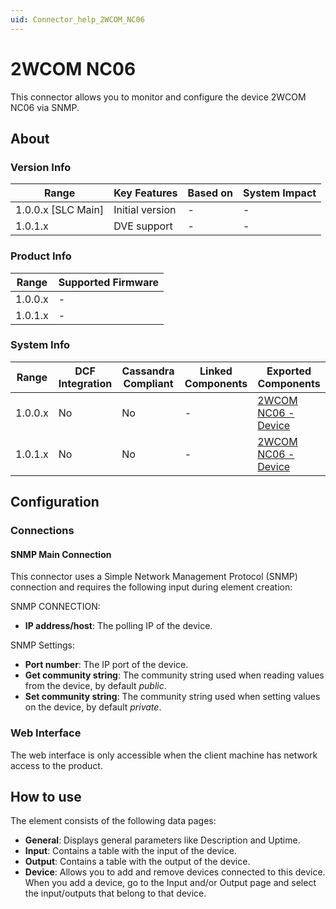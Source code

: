 ```yaml
---
uid: Connector_help_2WCOM_NC06
---
```


# 2WCOM NC06

This connector allows you to monitor and configure the device 2WCOM NC06 via SNMP.

## About

### Version Info

| Range                | Key Features     | Based on     | System Impact     |
|----------------------|------------------|--------------|-------------------|
| 1.0.0.x \[SLC Main\] | Initial version  | \-           | \-                |
| 1.0.1.x              | DVE support      | \-           | \-                |

### Product Info

| Range     | Supported Firmware     |
|-----------|------------------------|
| 1.0.0.x   | \-                     |
| 1.0.1.x   | \-                     |

### System Info

| **Range** | **DCF Integration** | **Cassandra Compliant** | **Linked Components** | **Exported Components**                                              |
|-----------|---------------------|-------------------------|-----------------------|----------------------------------------------------------------------|
| 1.0.0.x   | No                  | No                      | \-                    | [2WCOM NC06 - Device](xref:Connector_help_2WCOM_NC06_-_Device) |
| 1.0.1.x   | No                  | No                      | \-                    | [2WCOM NC06 - Device](xref:Connector_help_2WCOM_NC06_-_Device) |

## Configuration

### Connections

#### SNMP Main Connection

This connector uses a Simple Network Management Protocol (SNMP) connection and requires the following input during element creation:

SNMP CONNECTION:

- **IP address/host**: The polling IP of the device.

SNMP Settings:

- **Port number**: The IP port of the device.
- **Get community string**: The community string used when reading values from the device, by default *public*.
- **Set community string**: The community string used when setting values on the device, by default *private*.

### Web Interface

The web interface is only accessible when the client machine has network access to the product.

## How to use

The element consists of the following data pages:

- **General**: Displays general parameters like Description and Uptime.
- **Input**: Contains a table with the input of the device.
- **Output**: Contains a table with the output of the device.
- **Device**: Allows you to add and remove devices connected to this device. When you add a device, go to the Input and/or Output page and select the input/outputs that belong to that device.
